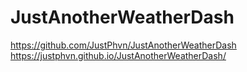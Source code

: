 # JustAnotherWeatherDash

https://github.com/JustPhvn/JustAnotherWeatherDash
https://justphvn.github.io/JustAnotherWeatherDash/
